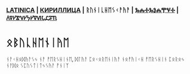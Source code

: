 ### [LATINICA](../Latn/Obucheniye.md) | [КИРИЛЛИЦА](../Cyrl/Obucheniye.md) | ᚱᚢᚾᛁᚳᚺᛖᛊᚲᚨᚤᚨ | [ⰃⰎⰀⰃⰑⰎⰉⰜⰀ](../Glag/Obucheniye.md) | [𐍓𐍠𐍔𐍮𐍝𐍔𐍟𐍔𐍠𐍜𐍡𐍚𐍐𐍴](../Perm/Obucheniye.md)

#  ᛟᛒᚢᚳᚺᛖᚾᛁᚤᛖ

ᚾᚨᚲᚺᛟᛞᚤᚨᛊᛃ ᚾᚨ ᚡᛖᚱᛊᚺᛁᚾᛖ, ᛞᛚᚤᚨ ᛈᛟᚲᛟᚱᛖᚾᛁᚤᚨ ᚾᛟᚡᚤᛁᚲᚺ ᚡᛖᚱᛊᚺᛁᚾ ᛈᛟᚱᛟᛃ ᚾᚨᛞᛟ ᛊᛈᚢᛊᛏᛁᛏᛃᛊᚤᚨ ᚡᚾᛁᛉ

